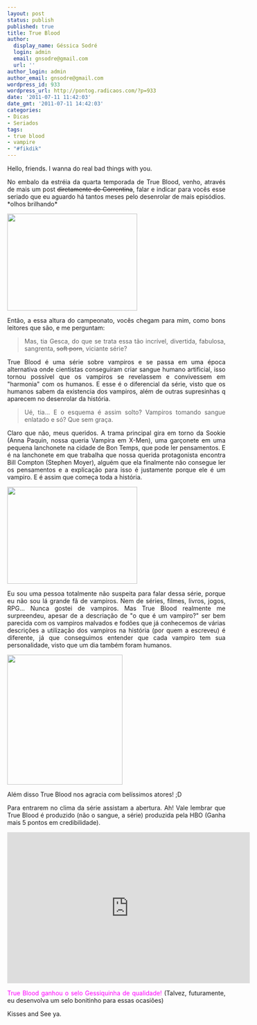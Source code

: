 ```yaml
---
layout: post
status: publish
published: true
title: True Blood
author:
  display_name: Géssica Sodré
  login: admin
  email: gnsodre@gmail.com
  url: ''
author_login: admin
author_email: gnsodre@gmail.com
wordpress_id: 933
wordpress_url: http://pontog.radicaos.com/?p=933
date: '2011-07-11 11:42:03'
date_gmt: '2011-07-11 14:42:03'
categories:
- Dicas
- Seriados
tags:
- true blood
- vampire
- "#fikdik"
---
```

<p style="text-align: justify;">Hello, friends. I wanna do real bad things with you.</p>
<p style="text-align: justify;">No embalo da estréia da quarta temporada de True Blood, venho, através de mais um post <del>diretamente de Correntina</del>, falar e indicar para vocês esse seriado que eu aguardo há tantos meses pelo desenrolar de mais episódios. *olhos brilhando*</p>
<p style="text-align: justify;"><a href="http://www.entertainmentwallpaper.com/images/desktops/movie/tv_true_blood01.jpg"><img class="aligncenter size-medium wp-image-934" title="tv_true_blood01" src="http://pontog.radicaos.com/wp-content/uploads/2011/07/tv_true_blood01-300x224.jpg" alt="" width="300" height="224" /></a></p>
<p style="text-align: justify;">Então, a essa altura do campeonato, vocês chegam para mim, como bons leitores que são, e me perguntam:</p>
<blockquote>
<p style="text-align: justify;">Mas, tia Gesca, do que se trata essa tão incrível, divertida, fabulosa, sangrenta, <del>soft porn</del>, viciante série?</p>
</blockquote>
<p style="text-align: justify;">True Blood é uma série sobre vampiros e se passa em uma época alternativa onde cientistas conseguiram criar sangue humano artificial, isso tornou possível que os vampiros se revelassem e convivessem em "harmonia" com os humanos. E esse é o diferencial da série, visto que os humanos sabem da existencia dos vampiros, além de outras supresinhas q aparecem no desenrolar da história.</p>
<blockquote>
<p style="text-align: justify;">Ué, tia... E o esquema é assim solto? Vampiros tomando sangue enlatado e só? Que sem graça.</p>
</blockquote>
<p style="text-align: justify;">Claro que não, meus queridos. A trama principal gira em torno da Sookie (Anna Paquin, nossa queria Vampira em X-Men), uma garçonete em uma pequena lanchonete na cidade de Bon Temps, que pode ler pensamentos. E é na lanchonete em que trabalha que nossa querida protagonista encontra Bill Compton (Stephen Moyer), alguém que ela finalmente não consegue ler os pensamentos e a explicação para isso é justamente porque ele é um vampiro. E é assim que começa toda a história.</p>
<p style="text-align: justify;"><a href="http://www.izdvd.com/images/upload/Image/201010/right.True-Blood-season-1-2-DVD-boxset.jpg"><img class="aligncenter size-medium wp-image-945" title="True Blood" src="http://pontog.radicaos.com/wp-content/uploads/2011/07/right.True-Blood-season-1-2-DVD-boxset-300x224.jpg" alt="" width="300" height="224" /></a></p>
<p style="text-align: justify;">Eu sou uma pessoa totalmente não suspeita para falar dessa série, porque eu não sou lá grande fã de vampiros. Nem de séries, filmes, livros, jogos, RPG... Nunca gostei de vampiros. Mas True Blood realmente me surpreendeu, apesar de a descriação de "o que é um vampiro?" ser bem parecida com os vampiros malvados e fodões que já conhecemos de várias descrições a utilização dos vampiros na história (por quem a escreveu) é diferente, já que conseguimos entender que cada vampiro tem sua personalidade, visto que um dia também foram humanos.</p>
<p style="text-align: justify;"><a href="http://bestfantasystories.com/wp-content/uploads/2009/07/erictruebloodepisode6.jpg"><img class="aligncenter size-full wp-image-946" title="True Blood" src="http://pontog.radicaos.com/wp-content/uploads/2011/07/erictruebloodepisode6.jpg" alt="" width="266" height="300" /></a></p>
<p style="text-align: justify;">Além disso True Blood nos agracia com belíssimos atores! ;D</p>
<p style="text-align: justify;">Para entrarem no clima da série assistam a abertura. Ah! Vale lembrar que True Blood é produzido (não o sangue, a série) produzida pela HBO (Ganha mais 5 pontos em credibilidade).</p>
<p style="text-align: justify;"><iframe src="http://www.youtube.com/embed/vxINMuOgAu8" frameborder="0" width="560" height="349"></iframe></p>
<p style="text-align: justify;"><span style="color: #ff00ff;">True Blood ganhou o selo Gessiquinha de qualidade!</span> (Talvez, futuramente, eu desenvolva um selo bonitinho para essas ocasiões)</p>
<p style="text-align: justify;">Kisses and See ya.</p>
